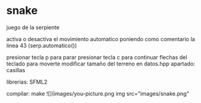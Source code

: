 # snake

juego de la serpiente

activa o desactiva el movimiento automatico poniendo como comentario la linea 43 (serp.automatico())

presionar tecla p para parar
presionar tecla c para continuar
flechas del teclado para moverte
modificar tamaño del terreno en datos.hpp apartado: casillas

librerias:
  SFML2
  
compilar:
  make
![](images/you-picture.png
img src="images/snake.png"
